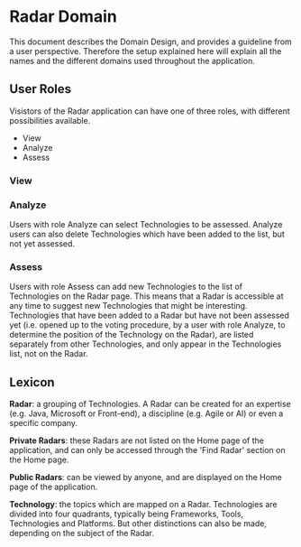 # Radar Domain

This document describes the Domain Design, and provides a guideline from a user perspective. 
Therefore the setup explained here will explain all the names and the different domains used throughout the application.


## User Roles

Visistors of the Radar application can have one of three roles, with different possibilities available.
- View
- Analyze
- Assess

### View

### Analyze

Users with role Analyze can select Technologies to be assessed. Analyze users can also delete Technologies which have been added to the list, but not yet assessed. 

### Assess

Users with role Assess can add new Technologies to the list of Technologies on the Radar page. This means that a Radar is accessible at any time to suggest new Technologies that might be interesting.
Technologies that have been added to a Radar but have not been assessed yet (i.e. opened up to the voting procedure, by a user with role Analyze, to determine the position of the Technology on the Radar), are listed separately from other Technologies, and only appear in the Technologies list, not on the Radar.


## Lexicon

**Radar**: a grouping of Technologies. A Radar can be created for an expertise (e.g. Java, Microsoft or Front-end), a discipline (e.g. Agile or AI) or even a specific company.

**Private Radars**: these Radars are not listed on the Home page of the application, and can only be accessed through the 'Find Radar' section on the Home page. 

**Public Radars**: can be viewed by anyone, and are displayed on the Home page of the application.

**Technology**: the topics which are mapped on a Radar. Technologies are divided into four quadrants, typically being Frameworks, Tools, Technologies and Platforms. But other distinctions can also be made, depending on the subject of the Radar.
